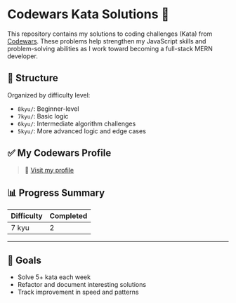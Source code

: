 # Codewars Kata Solutions 🧠

This repository contains my solutions to coding challenges (Kata) from [Codewars](https://www.codewars.com/users/abodiamhe). These problems help strengthen my JavaScript skills and problem-solving abilities as I work toward becoming a full-stack MERN developer.

## 📁 Structure

Organized by difficulty level:

- `8kyu/`: Beginner-level
- `7kyu/`: Basic logic
- `6kyu/`: Intermediate algorithm challenges
- `5kyu/`: More advanced logic and edge cases

## ✅ My Codewars Profile

> 🔗 [Visit my profile](https://www.codewars.com/users/abodiamhe)

## 📊 Progress Summary

| Difficulty | Completed |
|------------|-----------|
| 7 kyu      | 2         |

---

## 🚀 Goals

- Solve 5+ kata each week
- Refactor and document interesting solutions
- Track improvement in speed and patterns
